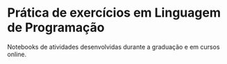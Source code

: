 # Prática de exercícios em Linguagem de Programação
Notebooks de atividades desenvolvidas durante a graduação e em cursos online.


